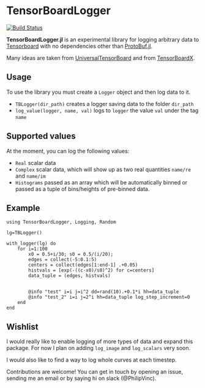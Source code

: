 # TensorBoardLogger
[![Build Status](https://travis-ci.org/PhilipVinc/TensorBoardLogger.jl.svg?branch=master)](https://travis-ci.org/PhilipVinc/TensorBoardLogger.jl)

**TensorBoardLogger.jl** is an experimental library for logging arbitrary data
to [Tensorboard](https://www.tensorflow.org/guide/summaries_and_tensorboard)
with no dependencies other than [ProtoBuf.jl](https://github.com/JuliaIO/ProtoBuf.jl).

Many ideas are taken from [UniversalTensorBoard](https://github.com/oxinabox/UniversalTensorBoard.jl)
and from [TensorBoardX](https://tensorboardx.readthedocs.io/en/latest/).

## Usage

To use the library you must create a `Logger` object and then log data to it.

  - `TBLogger(dir_path)` creates a logger saving data to the folder `dir_path`
  - `log_value(logger, name, val)` logs to `logger` the value `val` under the tag `name`

## Supported values

At the moment, you can log the following values:

  - `Real` scalar data
  - `Complex` scalar data, which will show up as two real quantities `name/re` and `name/im`
  - `Histograms` passed as an array which will be automatically binned or passed as a tuple of bins/heights of pre-binned data.

## Example
```
using TensorBoardLogger, Logging, Random

lg=TBLogger()

with_logger(lg) do
    for i=1:100
        x0 = 0.5+i/30; s0 = 0.5/(i/20);
        edges = collect(-5:0.1:5)
        centers = collect(edges[1:end-1] .+0.05)
        histvals = [exp(-((c-x0)/s0)^2) for c=centers]
        data_tuple = (edges, histvals)


        @info "test" i=i j=i^2 dd=rand(10).+0.1*i hh=data_tuple
        @info "test_2" i=i j=2^i hh=data_tuple log_step_increment=0
    end
end
```

## Wishlist
I would really like to enable logging of more types of data and expand this
package. For now I plan on adding `log_image` and `log_scalars` very soon.

I would also like to find a way to log whole curves at each timestep.

Contributions are welcome! You can get in touch by opening an issue, sending
me an email or by saying hi on slack (@PhilipVinc).
